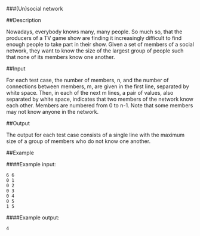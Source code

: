 ###(Un)social network

##Description

Nowadays, everybody knows many, many people. So much so, that the producers of a TV game show are finding it increasingly difficult to find enough people to take part in their show. Given a set of members of a social network, they want to know the size of the largest group of people such that none of its members know one another. 

##Input

For each test case, the number of members, n, and the number of connections between members, m, are given in the first line, separated by white space. Then, in each of the next m lines, a pair of values, also separated by white space, indicates that two members of the network know each other. Members are numbered from 0 to n-1. Note that some members may not know anyone in the network.

##Output

The output for each test case consists of a single line with the maximum size of a group of members who do not know one another. 

##Example

####Example input:

    6 6
    0 1
    0 2
    0 3
    0 4
    0 5
    1 5

####Example output:

    4
